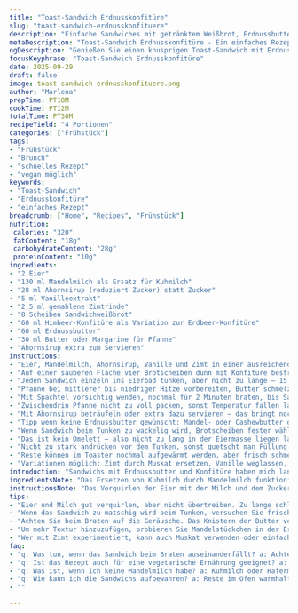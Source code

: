 ```yaml
---
title: "Toast-Sandwich Erdnusskonfitüre"
slug: "toast-sandwich-erdnusskonfituere"
description: "Einfache Sandwiches mit getränktem Weißbrot, Erdnussbutter und Himbeer- oder Erdbeerkonfitüre. Kleine Abwandlung mit Mandelmilch statt Kuhmilch. Leicht mit Zimt verfeinert, mit Butter in der Pfanne goldgelb gebraten. Serviert mit Ahornsirup, der beim Beträufeln auf der Zunge spielt. Unverzichtbar für Frühstück oder Brunch, vegan möglich und ohne Nüsse tauschbar. Typische Fehler: zu lange einweichen oder zu heiße Pfanne, dann wird es matschig oder außen verbrannt. Geräusche beim Braten verraten den richtige Zeitpunkt fürs Wenden. Knusprige Hülle, zart schmelzender Kern. Zwischendurch kleine Bewegung der Spachtel verhindert Ankleben, beste Technik dafür. Dazu Tipps für Variationen mit Mandelbutter und frischen Früchten."
metaDescription: "Toast-Sandwich Erdnusskonfitüre - Ein einfaches Rezept mit getränktem Weißbrot, Erdnussbutter und fruchtiger Konfitüre für Ihr Frühstück."
ogDescription: "Genießen Sie einen knusprigen Toast-Sandwich mit Erdnussbutter und Konfitüre – ideal für Frühstück oder Brunch, lecker und leicht zuzubereiten."
focusKeyphrase: "Toast-Sandwich Erdnusskonfitüre"
date: 2025-09-29
draft: false
image: toast-sandwich-erdnusskonfituere.png
author: "Marlena"
prepTime: PT18M
cookTime: PT12M
totalTime: PT30M
recipeYield: "4 Portionen"
categories: ["Frühstück"]
tags:
- "Frühstück"
- "Brunch"
- "schnelles Rezept"
- "vegan möglich"
keywords:
- "Toast-Sandwich"
- "Erdnusskonfitüre"
- "einfaches Rezept"
breadcrumb: ["Home", "Recipes", "Frühstück"]
nutrition: 
 calories: "320"
 fatContent: "18g"
 carbohydrateContent: "28g"
 proteinContent: "10g"
ingredients:
- "2 Eier"
- "130 ml Mandelmilch als Ersatz für Kuhmilch"
- "28 ml Ahornsirup (reduziert Zucker) statt Zucker"
- "5 ml Vanilleextrakt"
- "2,5 ml gemahlene Zimtrinde"
- "8 Scheiben Sandwichweißbrot"
- "60 ml Himbeer-Konfitüre als Variation zur Erdbeer-Konfitüre"
- "60 ml Erdnussbutter"
- "30 ml Butter oder Margarine für Pfanne"
- "Ahornsirup extra zum Servieren"
instructions:
- "Eier, Mandelmilch, Ahornsirup, Vanille und Zimt in einer ausreichend großen Schüssel flink verquirlen. Nicht zu stark, Kaskade vermeiden, Luft rein für fluffige Textur."
- "Auf einer sauberen Fläche vier Brotscheiben dünn mit Konfitüre bestreichen. Restliche vier mit Erdnussbutter bestreichen. Zusammenklappen – einfacher als Butter und Konfitüre auf eine Scheibe."
- "Jeden Sandwich einzeln ins Eierbad tunken, aber nicht zu lange – 15 bis 20 Sekunden reichen meistens. Ziel ist, dass es durchtränkt aber nicht aufweicht und auseinanderfällt. Auf Teller legen, warten während Pfanne vorheizt."
- "Pfanne bei mittlerer bis niedriger Hitze vorbereiten, Butter schmelzen lassen – sie soll schäumen, nicht braun werden. Zwei Sandwiches gleichzeitig einlegen. Auf der ersten Seite etwa 2,5 Minuten goldbraun braten, die Oberfläche sollte leicht fest sein und blubbern hören."
- "Mit Spachtel vorsichtig wenden, nochmal für 2 Minuten braten, bis Sandwichs durch und kross sind. Achten auf Knistern des Brotes, wenn es zu laut zischt, Hitze runterdrehen, sonst verbrennt Butter."
- "Zwischendrin Pfanne nicht zu voll packen, sonst Temperatur fallen lassen. Fertige Sandwichs im auf 90 Grad Celsius vorgeheizten Backofen warmhalten, so bleibt die Kruste trocken und knusprig."
- "Mit Ahornsirup beträufeln oder extra dazu servieren – das bringt nochmal ein süßes Salz-Spiel auf der Zunge."
- "Tipp wenn keine Erdnussbutter gewünscht: Mandel- oder Cashewbutter genauso einsetzen, das gibt andere Aromen. Wer glutenfrei will, findet guten Ersatz mit Weißbrot ohne Gluten, das Prinzip bleibt gleich."
- "Wenn Sandwich beim Tunken zu wackelig wird, Brotscheiben fester wählen oder kurz antrocknen lassen nach dem Auftragen von Butter und Konfitüre. Dadurch saugt es sich nicht so tief voll."
- "Das ist kein Omelett – also nicht zu lang in der Eiermasse liegen lassen. Perfekte Bindung statt Brei."
- "Nicht zu stark andrücken vor dem Tunken, sonst quetscht man Füllung raus."
- "Reste können im Toaster nochmal aufgewärmt werden, aber frisch schmeckt’s am besten."
- "Variationen möglich: Zimt durch Muskat ersetzen, Vanille weglassen, Ahornsirup durch Honig oder Agavendicksaft."
introduction: "Sandwichs mit Erdnussbutter und Konfitüre haben mich lange nicht losgelassen. Immer wieder probierte ich verschiedene Brotsorten, Milchvarianten und Zeitwerte beim Tunken. Es ist ernüchternd zu sehen, wie schnell das Brot matschig wird oder die Pfanne zu heiß gebrandet. Die Mischung aus Süße, Würze durch Zimt und samtig-cremiger Erdnussbutter bringt eine unkomplizierte, aber dennoch befriedigende Textur. Dazu das sanfte Rösten, das knisternde Geräusch, wenn die Butter plant, in das Brot einzuziehen. Den Ahornsirup separat anzubieten war für mich eine Offenbarung; kontrolliertes Süßen, kein Überladen der Sandwiches. Wer sich traut, tauscht den Kuhmilchanteil gern gegen Mandelmilch – schmeckt irgendwie leichter und gibt eine dezente Nussnote. Vermisst habe ich immer etwas Crunch - experimentierte mit Mandelstücken in der Erdnussbutter. Nicht jedermanns Sache, aber lohnt, wenn man Lust auf mehr Textur hat. Perfekt, wenn Gäste zum Brunch kommen, schnell gemacht, schmeckt jedem Kind und auch Erwachsenen mit wenig Zeit."
ingredientsNote: "Das Ersetzen von Kuhmilch durch Mandelmilch funktioniert erstaunlich gut. Mandelmilch macht den Teig etwas leichter und die Eiermasse bleibt dennoch stabil. Ahornsirup statt Zucker sorgt für eine mildere Karamellnote statt reiner Süße; empfiehlt sich immer. Bei der Erdnussbutter gilt: Cremige ist praktischer als crunchy, da letztere beim Tunken oft aus dem Sandwich fällt. Wer allergisch gegen Erdnüsse ist, tauscht die Erdnussbutter problemlos gegen Mandel- oder Cashewbutter aus – Achtung, Nüsse sind auch problematisch für manche, besser Kokosnussbutter probieren. Wichtig ist das Brot: es sollte eine möglichst feinporige Struktur haben, nicht zu alt, sonst zerfällt es beim Tunken. Ich bevorzuge ein frisches Sandwichweißbrot, nicht zu dicke Scheiben, damit das Endergebnis nicht zu schwer wird. Konfitüren lassen sich gut austauschen je nach Saison, Himbeere gibt etwas Säure, Erdbeere mehr Süße. Butter in der Pfanne nicht sparen, das gibt das Aroma und verhindert Ankleben. Verwendet man Margarine oder pflanzliche Butter, sollte sie einen hohen Fettanteil haben, um das Ergebnis zu sichern. Aufbewahrung: frisch servieren, Reste lassen sich im Ofen nachwärmen, Mikrowelle macht’s matschig."
instructionsNote: "Das Verquirlen der Eier mit der Milch und dem Zucker (oder Ahornsirup) braucht nicht fünf Minuten, eher ein effizientes Schwenken mit dem Schneebesen bis alles homogen ist. Zu langes Schlagen bringt keine Luft rein, dann wird die Masse zu flüssig und sandwich-saugend. Beim Bestreichen des Brotes spart man sich den Rühraufwand – je dünner die Schichten, desto besser bleibt das Brot stabil. Wenn das Ei-Bad bereitsteht, einzelne Sandwiches nur kurz eintauchen, hier gewinnt der Sensor: leicht feucht, aber nicht tropfend-nass. Die Pfanne auf niedriger bis mittlerer Hitze ist keine Einladung zum schnellen Braten; geduldiges Schmelzen der Butter sorgt für goldene Krustchen ohne zu verbrennen. Das Wenden mit einem breiten Spatel ist Gold wert, vorsichtig anheben und umdrehen, um keine Füllung zu verlieren. Während das erste Paar brät, bereitet man den Rest vor und kann so effizient durchgehend braten. Im Ofen warmhalten verhindert einen Schock durch Kälte und Feuchtigkeit, die das Brot weich machen würden. Der Ahornsirup zum Schluss bringt die optionale, flexible Süße, abhängig von Vorliebe. Sollte die Pfanne ansetzen, zwischendurch reinigen oder Temperatur reduzieren. Keine Eile – es geht um das Verhalten des Brotes, das Knistern, die Farbänderung, nicht Minuten klotzen."
tips:
- "Eier und Milch gut verquirlen, aber nicht übertreiben. Zu lange schlagen bringt zu viel Luft. Dann wird die Masse zu flüssig. Brot nur kurz eintauchen. Die ideale Dauer – 15 bis 20 Sekunden, genug für Durchtränken. Vergessen Sie nicht, Ihr Brot vorher zu testen."
- "Wenn das Sandwich zu matschig wird beim Tunken, versuchen Sie frisches und weniger weiches Brot. Oder backen Sie das Brot vorher etwas im Ofen. Der richtige Biss ist wichtig. Glutenfreies Brot ist eine Option; achten Sie auf die Qualität des Ersatzproduktes."
- "Achten Sie beim Braten auf die Geräusche. Das Knistern der Butter verrät, wann es Zeit zum Wenden ist. Wenn es zischt, könnte die Hitze zu hoch sein. Drehen Sie die Temperatur runter, bevor etwas anbrennt. Wenn Sandwichs zu dunkel werden, gleich aus der Pfanne nehmen."
- "Um mehr Textur hinzuzufügen, probieren Sie Mandelstückchen in der Erdnussbutter. Wenn Sie Allergien haben, nutzen Sie Kokosnussbutter oder andere Nussalternativen. Variieren Sie auch die Konfitüre. Himbeere gibt mehr Fruchtigkeit. Erdbeere bringt Süße."
- "Wer mit Zimt experimentiert, kann auch Muskat verwenden oder einfach Vanille weglassen. Zusammen mit Ahornsirup erhält man eine harmonische Balance. Jeder kann nach Vorliebe anpassen. Aber nicht zu viel zugleich tun oder der Geschmack wird unharmonisch."
faq:
- "q: Was tun, wenn das Sandwich beim Braten auseinanderfällt? a: Achten Sie auf die Konsistenz des Teigs. Sandwichs sollten nicht zu lange im Ei-Bad sein. Verwenden Sie frisches Brot. Testen Sie die Hitze vor dem Braten."
- "q: Ist das Rezept auch für eine vegetarische Ernährung geeignet? a: Ja, der Einsatz von Mandel- oder Kokosnussbutter macht das Rezept pflanzlich. Die Mandelmilch ersetzt die Kuhmilch gut. Viele Variationen sind möglich. Experimentieren lohnt sich."
- "q: Was ist, wenn ich keine Mandelmilch habe? a: Kuhmilch oder Hafermilch sind gute Alternativen. Die Mischung sollte weich und homogen bleiben. Ahornsirup kann auch durch Honig ersetzt werden. Achten Sie auf die Menge."
- "q: Wie kann ich die Sandwichs aufbewahren? a: Reste im Ofen warmhalten. Mikrowelle macht sie matschig. Frisch schmecken sie am besten. Ein paar Optionen erstellen mehr Flexibilität beim Servieren. Aber besser frisch."
- ""

---
```

